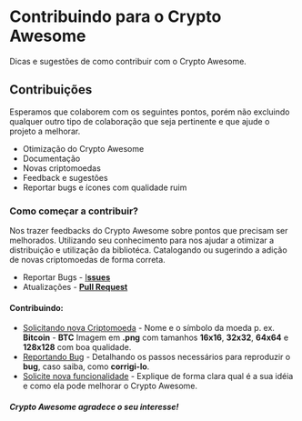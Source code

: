 # Contribuindo para o Crypto Awesome
Dicas e sugestões de como contribuir com o Crypto Awesome.

## Contribuições
Esperamos que colaborem com os seguintes pontos, porém não excluindo qualquer outro tipo de colaboração que seja pertinente e que ajude o projeto a melhorar.
- Otimização do Crypto Awesome
- Documentação
- Novas criptomoedas
- Feedback e sugestões
- Reportar bugs e ícones com qualidade ruim

### Como começar a contribuir?
Nos trazer feedbacks do Crypto Awesome sobre pontos que precisam ser melhorados. Utilizando seu conhecimento para nos ajudar a otimizar a distribuição e utilização da bibliotéca. Catalogando ou sugerindo a adição de novas criptomoedas de forma correta.
- Reportar Bugs - [I**ssues**](https://github.com/guisantos/CryptoAwesome/issues)
- Atualizações - [**Pull Request**](https://github.com/guisantos/CryptoAwesome/pulls)

#### Contribuindo:
- [Solicitando nova Criptomoeda](https://github.com/guisantos/CryptoAwesome/issues/new?title=Criyptocurrency%20request:%20Bitcoin%20-%20BTC&template=request-new-cryptocurrecy.md) -
Nome e o símbolo da moeda p. ex. **Bitcoin** - **BTC**
Imagem em **.png** com tamanhos **16x16**, **32x32**, **64x64** e **128x128** com boa qualidade.
- [Reportando Bug](https://github.com/guisantos/CryptoAwesome/issues/new?title=Bug:&template=bug_request.md) -
Detalhando os passos necessários para reproduzir o **bug**, caso saiba, como **corrigi-lo**.
- [Solicite nova funcionalidade](https://github.com/guisantos/CryptoAwesome/issues/new?title=Feature%20request:&template=feature_request.md) -
Explique de forma clara qual é a sua idéia e como ela pode melhorar o Crypto Awesome.


##### Crypto Awesome agradece o seu interesse! 
